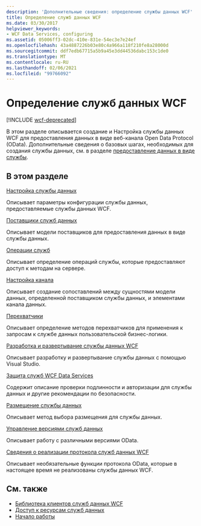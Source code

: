 ```yaml
---
description: 'Дополнительные сведения: определение службы данных WCF'
title: Определение служб данных WCF
ms.date: 03/30/2017
helpviewer_keywords:
- WCF Data Services, configuring
ms.assetid: 05006ff3-02dc-410e-831e-54ec3e7e24ef
ms.openlocfilehash: 43a4887226b03e80c4a966a118f210fe8a28000d
ms.sourcegitcommit: ddf7edb67715a5b9a45e3dd44536dabc153c1de0
ms.translationtype: MT
ms.contentlocale: ru-RU
ms.lasthandoff: 02/06/2021
ms.locfileid: "99766092"
---
```

# <a name="defining-wcf-data-services"></a>Определение служб данных WCF

[!INCLUDE [wcf-deprecated](~/includes/wcf-deprecated.md)]

В этом разделе описывается создание и Настройка службы данных WCF для предоставления данных в виде веб-канала Open Data Protocol (OData). Дополнительные сведения о базовых шагах, необходимых для создания службы данных, см. в разделе [предоставление данных в виде службы](exposing-your-data-as-a-service-wcf-data-services.md).

## <a name="in-this-section"></a>В этом разделе

 [Настройка службы данных](configuring-the-data-service-wcf-data-services.md)

 Описывает параметры конфигурации службы данных, предоставляемые службы данных WCF.

 [Поставщики служб данных](data-services-providers-wcf-data-services.md)

 Описывает модели поставщиков для предоставления данных в виде службы данных.

 [Операции служб](service-operations-wcf-data-services.md)

 Описывает определение операций службы, которые предоставляют доступ к методам на сервере.

 [Настройка канала](feed-customization-wcf-data-services.md)

 Описывает создание сопоставлений между сущностями модели данных, определенной поставщиком службы данных, и элементами канала данных.

 [Перехватчики](interceptors-wcf-data-services.md)

 Описывает определение методов перехватчиков для применения к запросам к службе данных пользовательской бизнес-логики.

 [Разработка и развертывание службы данных WCF](developing-and-deploying-wcf-data-services.md)

 Описывает разработку и развертывание службы данных с помощью Visual Studio.

 [Защита служб WCF Data Services](securing-wcf-data-services.md)

 Содержит описание проверки подлинности и авторизации для службы данных и другие рекомендации по безопасности.

 [Размещение службы данных](hosting-the-data-service-wcf-data-services.md)

 Описывает метод выбора размещения для службы данных.

 [Управление версиями служб данных](data-service-versioning-wcf-data-services.md)

 Описывает работу с различными версиями OData.

 [Сведения о реализации протокола служб данных WCF](wcf-data-services-protocol-implementation-details.md)

 Описывает необязательные функции протокола OData, которые в настоящее время не реализованы службы данных WCF.

## <a name="see-also"></a>См. также

- [Библиотека клиентов служб данных WCF](wcf-data-services-client-library.md)
- [Доступ к ресурсам служб данных](accessing-data-service-resources-wcf-data-services.md)
- [Начало работы](getting-started-with-wcf-data-services.md)

